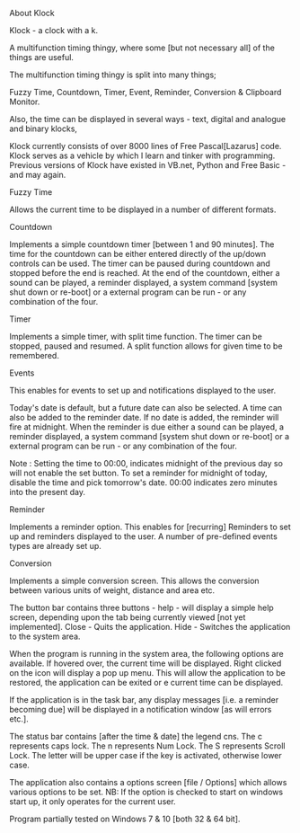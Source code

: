 About Klock

Klock - a clock with a k.

A multifunction timing thingy, where some [but not necessary all] of the things are useful.

The multifunction timing thingy is split into many things;

Fuzzy Time, Countdown, Timer, Event, Reminder, Conversion & Clipboard Monitor.

Also, the time can be displayed in several ways - text, digital and analogue and binary klocks,


Klock currently consists of over 8000 lines of Free Pascal[Lazarus] code.  Klock serves as a vehicle by which I learn and tinker with programming.  Previous versions of Klock have existed in VB.net, Python and Free Basic - and may again.


Fuzzy Time

Allows the current time to be displayed in a number of different formats.


Countdown

Implements a simple countdown timer [between 1 and 90 minutes].
The time for the countdown can be either entered directly of the up/down controls can be used.  The timer can be paused during countdown and stopped before the end is reached.  At the end of the countdown, either a sound can be played, a reminder displayed, a system command [system shut down or re-boot] or a external program can be run - or any combination of the four.


Timer

Implements a simple timer, with split time function.
The timer can be stopped, paused and resumed.
A split function allows for given time to be remembered.


Events

This enables for events to set up and notifications displayed to the user.

Today's date is default, but a future date can also be selected.  A time can also be added to the reminder date.  If no date is added, the reminder will fire at midnight.  When the reminder is due either a sound can be played, a reminder displayed, a system command [system shut down or re-boot] or a external program can be run - or any combination of the four.

Note : Setting the time to 00:00, indicates midnight of the previous day so will not enable the set button.  To set a reminder for midnight of today, disable the time and pick tomorrow's date.  00:00 indicates zero minutes into the present day.


Reminder

Implements a reminder option.
This enables for [recurring] Reminders to set up and reminders displayed to the user.  A number of pre-defined events types are already set up.


Conversion

Implements a simple conversion screen.
This allows the conversion between various units of weight, distance and area etc.



The button bar contains three buttons -
help  - will display a simple help screen, depending upon the tab being currently viewed [not yet implemented].
Close - Quits the application.
Hide  - Switches the application to the system area.


When the program is running in the system area, the following options are available.
If hovered over, the current time will be displayed.
Right clicked on the icon will display a pop up menu.
This will allow the application to be restored, the application can be exited or e current time can be displayed.

If the application is in the task bar, any display messages
[i.e. a reminder becoming due] will be displayed in a notification window [as will errors etc.].



The status bar contains [after the time & date] the legend cns.
The c represents caps lock.
The n represents Num Lock.
The S represents Scroll Lock.
The letter will be upper case if the key is activated, otherwise lower case.


The application also contains a options screen [file / Options] which allows various options to be set.
NB: If the option is checked to start on windows start up, it only operates for the current user.


Program partially tested on Windows 7 & 10 [both 32 & 64 bit].

